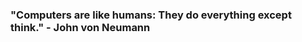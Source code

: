 <h3><strong>"Computers are like humans: They do everything except think."</strong> - John von Neumann</h3>





